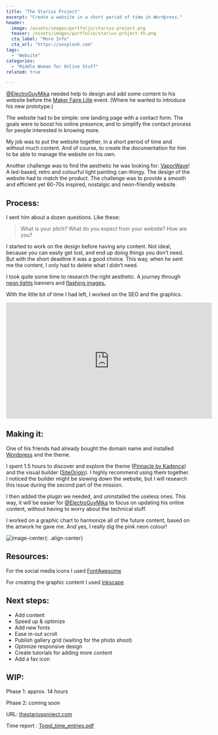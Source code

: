 ```yaml
---
title: "The Starius Project"
excerpt: "Create a website in a short period of time in Wordpress."
header:
  image: /assets/images/portfolio/starius-project.png
  teaser: /assets/images/portfolio/starius-project-th.png
  cta_label: "More Info"
  cta_url: "https://unsplash.com"
tags:
  - "Website"
categories:
  - "Middle Woman for Online Stuff"
related: true

---
```


[@ElectroGuyMika](https://github.com/electroguymika) needed help to design and add some content to his website before the [Maker Faire Lille](https://lille.makerfaire.com/) event. (Where he wanted to introduce his new prototype.)


The website had to be simple: one landing page with a contact form. The goals were to boost his online presence, and to simplify the contact process for people interested in knowing more.

My job was to put the website together, in a short period of time and without much content. And of course, to create the documentation for him to be able to manage the website on his own.

Another challenge was to find the aesthetic he was looking for: [VaporWave](https://en.wikipedia.org/wiki/Vaporwave)! A led-based, retro and colourful light painting can-thingy. The design of the website had to match the product. The challenge was to provide a smooth and efficient yet 60-70s inspired, nostalgic and neon-friendly website. 

## Process: 

I sent him about a dozen questions. Like these:

> What is your pitch? What do you expect from your website? How are you?

I started to work on the design before having any content. Not ideal, because you can easily get lost, and end up doing things you don’t need. But with the short deadline it was a good choice. This way, when he sent me the content, I only had to delete what I didn’t need.

I took quite some time to research the right aesthetic. A journey through [neon lights](https://about-blank.co/wp-content/uploads/2016/06/simpsonwave.jpg) banners and [flashing images.](https://www.themebeta.com/files/picture/201609/22/708d8052c367f45a22b01b67c0874d03.gif) 

With the little bit of time I had left, I worked on the SEO and the graphics.


<iframe width="560" height="315" src="https://www.youtube.com/embed/UJsUpeXK6Jo?rel=0" frameborder="0" allow="autoplay; encrypted-media" allowfullscreen></iframe>




## Making it: 

One of his friends had already bought the domain name and installed [Wordpress](https://wordpress.org/) and the theme.


I spent 1.5 hours to discover and explore the theme ([Pinnacle by Kadence](https://www.kadencethemes.com/product/pinnacle-free-theme/)) and the visual builder ([SiteOrigin](https://siteorigin.com/page-builder/)). I highly recommend using them together. I noticed the builder might be slowing down the website, but I will research this issue during the second part of the mission.

I then added the plugin we needed, and uninstalled the useless ones. This way, it will be easier for [@ElectroGuyMika](https://github.com/electroguymika) to focus on updating his online content, without having to worry about the technical stuff.

I worked on a graphic chart to harmonize all of the future content, based on the artwork he gave me. And yes, I really dig the pink neon colour!

![image-center](https://user-images.githubusercontent.com/25099826/36471722-156dc954-1722-11e8-96ac-a7b260080b8b.png){: .align-center}

## Resources: 

For the social media icons I used [FontAwesome](https://fontawesome.com/)

For creating the graphic content I used [Inkscape](https://inkscape.org)


## Next steps: 

- Add content 
- Speed up & optimize 
- Add new fonts 
- Ease in-out scroll 
- Publish gallery grid (waiting for the photo shoot) 
- Optimize responsive design
- Create tutorials for adding more content 
- Add a fav icon 

## WIP: 

Phase 1:  approx. 14 hours

Phase 2: coming soon

URL: [thestariusproject.com](http://thestariusproject.com/)

Time report : [Toggl_time_entries.pdf](https://github.com/zuperninja/blog/files/1743706/Toggl_time_entries_2018-01-01_to_2018-12-31.pdf)

